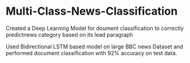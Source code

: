 # Multi-Class-News-Classification

Created a Deep Learning Model for doument classification to correctly predictnews category based on its lead paragraph


Used Bidirectional LSTM based model on large BBC news Dataset and performed document classification with 92% accuracy on test data.
